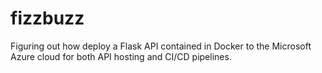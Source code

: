 # fizzbuzz

Figuring out how deploy a Flask API contained in Docker to the Microsoft Azure cloud for both API hosting and CI/CD pipelines.
